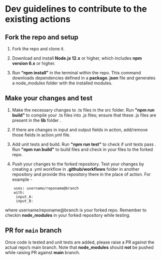 # Dev guidelines to contribute to the existing actions

## Fork the repo and setup

1. Fork the repo and clone it.

2. Download and install __Node.js 12.x__ or higher, which includes __npm version 6.x__ or higher.

3. Run __“npm install”__ in the terminal within the repo. This command downloads dependencies defined in a __package. json__ file and generates a node_modules folder with the installed modules.

## Make your changes and test

1. Make the necessary changes to .ts files in the src folder. Run __"npm run build”__ to compile your .ts files into .js files; ensure that these .js files are present in the __lib__ folder .

2. If there are changes in input and output fields in action, add/remove those fields in action.yml file.

3. Add unit tests and build. Run __"npm run test"__ to check if unit tests pass . Run __"npm run build"__ to build files and check in your files to the forked repo.

4.  Push your changes to the forked repository. Test your changes by creating a .yml workflow in __.github/workflows__ folder in another repository and provide this repository there in the place of action. For example - 
```
    uses: username/reponame@branch
    with:
     input_A: 
     input_B: 
```
where username/reponame@branch is your forked repo. Remember to checkin __node_modules__ in your forked repository while testing.

## PR for `main` branch

Once code is tested and unit tests are added, please raise a PR against the actual repo’s main branch. Note that __node_modules__ should __not__ be pushed while raising PR against __main__ branch.
